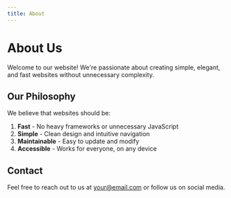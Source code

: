 ```yaml
---
title: About
---
```


# About Us

Welcome to our website! We're passionate about creating simple, elegant, and fast websites without unnecessary complexity.

## Our Philosophy

We believe that websites should be:

1. **Fast** - No heavy frameworks or unnecessary JavaScript
2. **Simple** - Clean design and intuitive navigation
3. **Maintainable** - Easy to update and modify
4. **Accessible** - Works for everyone, on any device

## Contact

Feel free to reach out to us at [your@email.com](mailto:your@email.com) or follow us on social media. 